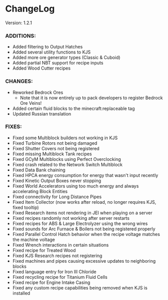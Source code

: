 # ChangeLog

Version: 1.2.1

### ADDITIONS:
- Added filtering to Output Hatches
- Added several utility functions to KJS
- Added more ore generator types (Classic & Cuboid)
- Added partial NBT support for recipe inputs
- Added Wood Cutter recipes

### CHANGES:
- Reworked Bedrock Ores
  - Note that it is now entirely up to pack developers to register Bedrock Ore Veins!
- Added certain fluid blocks to the minecraft:replaceable tag
- Updated Russian translation

### FIXES:
- Fixed some Multiblock builders not working in KJS
- Fixed Turbine Rotors not being damaged
- Fixed Shutter Covers not being registered
- Fixed missing Multiblock Tank recipes
- Fixed GCyM Multiblocks using Perfect Overclocking
- Fixed crash related to the Network Switch Multiblock
- Fixed Data Bank chaining
- Fixed HPCA energy consumption for energy that wasn't input recently
- Fixed Kinetic Output Boxes never stopping
- Fixed World Accelerators using too much energy and always accelerating Block Entities
- Fixed connectivity for Long Distance Pipes
- Fixed Item Collector (now works after reload, no longer requires KJS, fixed tooltip)
- Fixed Research items not rendering in JEI when playing on a server
- Fixed recipes randomly not working after server restarts
- Fixed recipes for ABS & Large Electrolyzer using the wrong wires
- Fixed sounds for Arc Furnace & Boilers not being registered properly
- Fixed Parallel Control Hatch behavior when the recipe voltage matches the machine voltage
- Fixed Wrench interactions in certain situations
- Fixed recipe for Treated Wood
- Fixed KJS Research recipes not registering
- Fixed machines and pipes causing excessive updates to neighboring blocks
- Fixed language entry for Iron III Chloride
- Fixed recycling recipe for Titanium Fluid Cells
- Fixed recipe for Engine Intake Casing
- Fixed any custom recipe capabilities being removed when KJS is installed